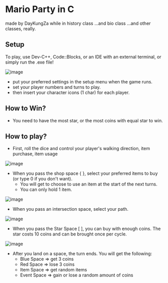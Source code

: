 # Mario Party in C
made by DayKungZa while in history class ...and bio class ...and other classes, really.

## Setup
To play, use Dev-C++, Code::Blocks, or an IDE with an external terminal, or simply run the .exe file!

![image](https://github.com/user-attachments/assets/3971c04c-9596-437b-bfb7-a1fb1b969b56)

- put your preferred settings in the setup menu when the game runs.
- set your player numbers and turns to play.
- then insert your character icons (1 char) for each player.

## How to Win?
- You need to have the most star, or the most coins with equal star to win.

## How to play?
- First, roll the dice and control your player's walking direction, item purchase, item usage
  
![image](https://github.com/user-attachments/assets/c80ed146-1152-493e-b3e3-db68411524d1)

- When you pass the shop space { }, select your preferred items to buy (or type 0 if you don't want).
   * You will get to choose to use an item at the start of the next turns.
   * You can only hold 1 item.

![image](https://github.com/user-attachments/assets/11b34870-0921-44b8-b50d-517f2cf0d80b)

- When you pass an intersection space, select your path.

![image](https://github.com/user-attachments/assets/70dc3bb4-b8d9-4312-927d-24153767dfab)

- When you pass the Star Space [ ], you can buy with enough coins. The star costs 10 coins and can be brought once per cycle.

![image](https://github.com/user-attachments/assets/9c8eb1bd-8a51-403a-93d0-7e4089e9e4bb)

- After you land on a space, the turn ends. You will get the following:
  * Blue Space => get 3 coins
  * Red Space => lose 3 coins
  * Item Space => get random items
  * Event Space => gain or lose a random amount of coins
